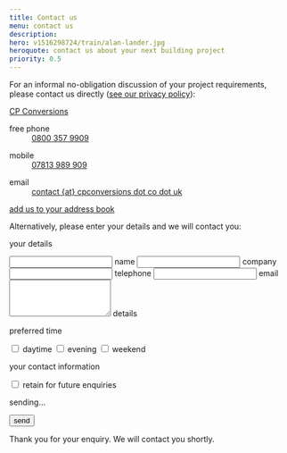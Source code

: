```yaml
---
title: Contact us
menu: contact us
description:
hero: v1516298724/train/alan-lander.jpg
heroquote: contact us about your next building project
priority: 0.5
---
```


For an informal no-obligation discussion of your project requirements, please contact us directly ([see our privacy policy]([root]about-us/privacy-policy/)):

<div class="vcard" itemscope="itemscope" itemtype="http://schema.org/Organization">

  <p><a href="[rootURL]" class="fn org url" itemprop="name">CP Conversions</a></p>

  <dl class="tel">
    <dt class="type" title="telephone">free phone</dt>
    <dd class="value" title="telephone" itemprop="telephone"><a href="tel:+44-800-357-9909">0800 357 9909</a></dd>
  </dl>

  <dl class="tel">
    <dt class="type" title="mobile">mobile</dt>
    <dd class="value" title="mobile"><a href="tel:+44-7813-989-909">07813 989 909</a></dd>
  </dl>

  <dl>
    <dt>email</dt>
    <dd><a href="/contact-us" class="email" itemprop="email" title="email us">contact {at} cpconversions dot co dot uk</a></dd>
  </dl>

  <p><a href="[root]download/cpconversions.vcf" title="download VCF file">add us to your address book</a></p>

</div>


<form action="https://www.optimalworks.net/ws/enquiry/" method="post" class="validator">

  <p>Alternatively, please enter your details and we will contact you:</p>

  <div class="formgrid">

  <p>your details</p>

  <input type="text" id="name" name="name" autocomplete="name" value="" required="required" maxlength="50" />
  <label for="name">name</label>

  <input type="text" id="company" name="company" value="" maxlength="100" />
  <label for="company">company</label>

  <input type="tel" id="telephone" name="telephone" autocomplete="tel" value="" minlength="6" maxlength="20" />
  <label for="telephone">telephone</label>

  <input type="email" id="email" name="email" autocomplete="email" value="" required="required" minlength="6" maxlength="80" />
  <label for="email">email</label>
  <textarea id="details" name="details" rows="4" cols="20" maxlength="500"></textarea>
  <label for="details">details</label>

  <p>preferred time</p>

  <input type="checkbox" id="chkdaytime" name="chkdaytime" value="daytime" />
  <label for="chkdaytime">daytime</label>

  <input type="checkbox" id="chkevening" name="chkevening" value="evening" />
  <label for="chkevening">evening</label>

  <input type="checkbox" id="chkweekend" name="chkweekend" value="weekend" />
  <label for="chkweekend">weekend</label>

  <p>your contact information</p>

  <input type="checkbox" id="chkkeep" name="chkkeep" value="retain details" />
  <label for="chkkeep">retain for future enquiries</label>

  <p class="error"></p>

  <p class="submit">sending...</p>

  <button type="submit" name="submit" value="send">send</button>

  </div>

  <p class="posted">Thank you for your enquiry. We will contact you shortly.</p>

</form>
